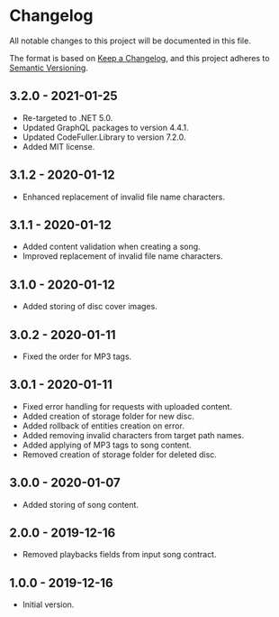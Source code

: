 # Changelog

All notable changes to this project will be documented in this file.

The format is based on [Keep a Changelog](https://keepachangelog.com/en/1.0.0/),
and this project adheres to [Semantic Versioning](https://semver.org/spec/v2.0.0.html).

## 3.2.0 - 2021-01-25
- Re-targeted to .NET 5.0.
- Updated GraphQL packages to version 4.4.1.
- Updated CodeFuller.Library to version 7.2.0.
- Added MIT license.

## 3.1.2 - 2020-01-12
- Enhanced replacement of invalid file name characters.

## 3.1.1 - 2020-01-12
- Added content validation when creating a song.
- Improved replacement of invalid file name characters.

## 3.1.0 - 2020-01-12
- Added storing of disc cover images.

## 3.0.2 - 2020-01-11
- Fixed the order for MP3 tags.

## 3.0.1 - 2020-01-11
- Fixed error handling for requests with uploaded content.
- Added creation of storage folder for new disc.
- Added rollback of entities creation on error.
- Added removing invalid characters from target path names.
- Added applying of MP3 tags to song content.
- Removed creation of storage folder for deleted disc.

## 3.0.0 - 2020-01-07
- Added storing of song content.

## 2.0.0 - 2019-12-16
- Removed playbacks fields from input song contract.

## 1.0.0 - 2019-12-16
- Initial version.
